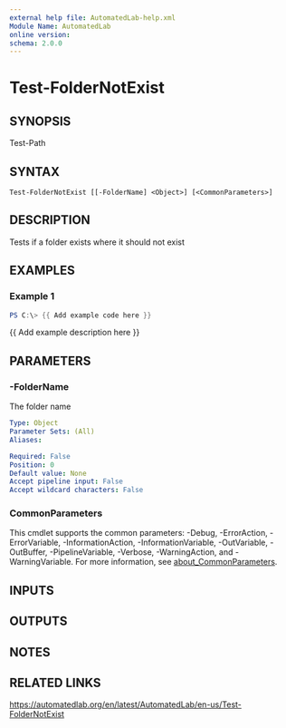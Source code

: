 ```yaml
---
external help file: AutomatedLab-help.xml
Module Name: AutomatedLab
online version:
schema: 2.0.0
---
```


# Test-FolderNotExist

## SYNOPSIS
Test-Path

## SYNTAX

```
Test-FolderNotExist [[-FolderName] <Object>] [<CommonParameters>]
```

## DESCRIPTION
Tests if a folder exists where it should not exist

## EXAMPLES

### Example 1
```powershell
PS C:\> {{ Add example code here }}
```

{{ Add example description here }}

## PARAMETERS

### -FolderName
The folder name

```yaml
Type: Object
Parameter Sets: (All)
Aliases:

Required: False
Position: 0
Default value: None
Accept pipeline input: False
Accept wildcard characters: False
```

### CommonParameters
This cmdlet supports the common parameters: -Debug, -ErrorAction, -ErrorVariable, -InformationAction, -InformationVariable, -OutVariable, -OutBuffer, -PipelineVariable, -Verbose, -WarningAction, and -WarningVariable. For more information, see [about_CommonParameters](http://go.microsoft.com/fwlink/?LinkID=113216).

## INPUTS

## OUTPUTS

## NOTES

## RELATED LINKS
https://automatedlab.org/en/latest/AutomatedLab/en-us/Test-FolderNotExist

